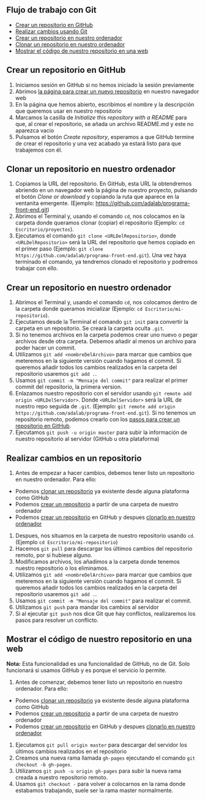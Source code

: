 ## Flujo de trabajo con Git

- [Crear un repositorio en GitHub](#crear-un-repositorio-en-github)
- [Realizar cambios usando Git](#realizar-cambios-usando-git)
- [Crear un repositorio en nuestro ordenador](#crear-un-repositorio-en-nuestro-ordenador)
- [Clonar un repositorio en nuestro ordenador](#clonar-un-repositorio-en-nuestro-ordenador)
- [Mostrar el código de nuestro repositorio en una web](#mostrar-el-código-de-nuestro-repositorio-en-una-web)

## Crear un repositorio en GitHub

1. Iniciamos sesión en GitHub si no hemos iniciado la sesión previamente
1. Abrimos [la página para crear un nuevo repositorio](https://github.com/new) en nuestro navegador web
1. En la página que hemos abierto, escribimos el nombre y la descripción que queremos usar en nuestro repositorio
1. Marcamos la casilla de _Initialize this repository with a README_ para que, al crear el repositorio, se añada un archivo README.md y este no aparezca vacio
1. Pulsamos el botón _Create repository_, esperamos a que GitHub termine de crear el repositorio y una vez acabado ya estará listo para que trabajemos con él.

## Clonar un repositorio en nuestro ordenador

1. Copiamos la URL del repositorio. En GitHub, esta URL la obtendremos abriendo en un navegador web la página de nuestro proyecto, pulsando el botón _Clone or download_ y copiando la ruta que aparece en la ventanita emergente. (Ejemplo: https://github.com/adalab/programa-front-end.git)
1. Abrimos el Terminal y, usando el comando `cd`, nos colocamos en la carpeta donde queramos clonar (copiar) el repositorio (Ejemplo: `cd Escritorio/proyectos`).
1. Ejecutamos el comando `git clone <URLDelRepositorio>`, donde `<URLDelRepositorio>` será la URL del repositorio que hemos copiado en el primer paso (Ejemplo: `git clone https://github.com/adalab/programa-front-end.git`). Una vez haya terminado el comando, ya tendremos clonado el repositorio y podremos trabajar con ello.

## Crear un repositorio en nuestro ordenador

1. Abrimos el Terminal y, usando el comando `cd`, nos colocamos dentro de la carpeta donde queramos inicializar (Ejemplo: `cd Escritorio/mi-repositorio`).
1. Ejecutamos desde la Terminal el comando `git init` para convertir la carpeta en un repositorio. Se creará la carpeta oculta `.git`.
1. Si no tenemos archivos en la carpeta podemos crear uno nuevo o pegar archivos desde otra carpeta. Debemos añadir al menos un archivo para poder hacer un commit.
1. Utilizamos `git add <nombreDelArchivo>` para marcar que cambios que meteremos en la siguiente versión cuando hagamos el commit. Si queremos añadir todos los cambios realizados en la carpeta del repositorio usaremos `git add .`.
1. Usamos `git commit -m "Mensaje del commit"` para realizar el primer commit del repositorio, la primera version.
1. Enlazamos nuestro repositorio con el servidor usando `git remote add origin <URLDelServidor>`. Donde `<URLDelServidor>` será la URL de nuestro repo seguida de `.git`. (Ejemplo: `git remote add origin https://github.com/adalab/programa-front-end.git`). Si no tenemos un repositorio remoto, podemos crearlo con los [pasos para crear un repositorio en GitHub](#crear-un-repositorio-en-github).
1. Ejecutamos `git push -u origin master` para subir la información de nuestro repositorio al servidor (GitHub u otra plataforma)


## Realizar cambios en un repositorio

1. Antes de empezar a hacer cambios, debemos tener listo un repositorio en nuestro ordenador. Para ello:
  - Podemos [clonar un repositorio](#clonar-un-repositorio-en-nuestro-ordenador) ya existente desde alguna plataforma como GitHub
  - Podemos [crear un repositorio](#crear-un-repositorio-en-nuestro-ordenador) a partir de una carpeta de nuestro ordenador
  - Podemos [crear un repositorio](#crear-un-repositorio-en-nuestro-ordenador) en GitHub y despues [clonarlo en nuestro ordenador]((#clonar-un-repositorio-en-nuestro-ordenador))
1. Despues, nos situamos en la carpeta de nuestro repositorio usando `cd`. (Ejemplo `cd Escritorio/mi-repositorio`)
1. Hacemos `git pull` para descargar los últimos cambios del repositorio remoto, por si hubiese alguno.
1. Modificamos archivos, los añadimos a la carpeta donde tenemos nuestro repositorio o los eliminamos.
1. Utilizamos `git add <nombreDelArchivo>` para marcar que cambios que meteremos en la siguiente versión cuando hagamos el commit. Si queremos añadir todos los cambios realizados en la carpeta del repositorio usaremos `git add .`.
1. Usamos `git commit -m "Mensaje del commit"` para realizar el commit.
1. Utilizamos `git push` para mandar los cambios al servidor
1. Si al ejecutar `git push` nos dice Git que hay conflictos, realizaremos los pasos para resolver un conflicto.


## Mostrar el código de nuestro repositorio en una web

**Nota:** Esta funcionalidad es una funcionalidad de GitHub, no de Git. Solo funcionará si usamos GitHub y es porque el servicio lo permite.

1. Antes de comenzar, debemos tener listo un repositorio en nuestro ordenador. Para ello:
  - Podemos [clonar un repositorio](#clonar-un-repositorio-en-nuestro-ordenador) ya existente desde alguna plataforma como GitHub
  - Podemos [crear un repositorio](#crear-un-repositorio-en-nuestro-ordenador) a partir de una carpeta de nuestro ordenador
  - Podemos [crear un repositorio](#crear-un-repositorio-en-nuestro-ordenador) en GitHub y despues [clonarlo en nuestro ordenador]((#clonar-un-repositorio-en-nuestro-ordenador))
1. Ejecutamos `git pull origin master` para descargar del servidor los últimos cambios realizados en el repositorio
1. Creamos una nueva rama llamada `gh-pages` ejecutando el comando `git checkout -b gh-pages`.
1. Utilizamos `git push -u origin gh-pages` para subir la nueva rama creada a nuestro repositorio remoto.
1. Usamos `git checkout -` para volver a colocarnos en la rama donde estabamos trabajando, suele ser la rama master normalmente.
